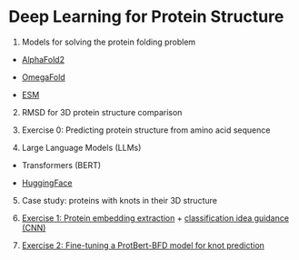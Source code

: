 # Deep Learning for Protein Structure

1. Models for solving the protein folding problem

- [AlphaFold2](https://github.com/BioGeMT/MALTAomics-Summer-School/blob/main/Day4_WorkshopVII_DeepLearningForProteinStructure/maltaomics_ex0a_alphafold.ipynb)

- [OmegaFold](https://github.com/BioGeMT/MALTAomics-Summer-School/blob/main/Day4_WorkshopVII_DeepLearningForProteinStructure/maltaomics_ex0b_omegafold.ipynb)

- [ESM](https://github.com/BioGeMT/MALTAomics-Summer-School/blob/main/Day4_WorkshopVII_DeepLearningForProteinStructure/maltaomics_ex0c_esmfold.ipynb)

2. RMSD for 3D protein structure comparison
   
3. Exercise 0: Predicting protein structure from amino acid sequence

4. Large Language Models (LLMs)

- Transformers (BERT)

- [HuggingFace](https://github.com/BioGeMT/MALTAomics-Summer-School/blob/main/Day4_WorkshopVII_DeepLearningForProteinStructure/maltaomics_ex0d_huggingface.ipynb)

5. Case study: proteins with knots in their 3D structure

6. [Exercise 1: Protein embedding extraction](https://github.com/BioGeMT/MALTAomics-Summer-School/blob/main/Day4_WorkshopVII_DeepLearningForProteinStructure/maltaomics_ex1_embedding_extraction.ipynb) + [classification idea guidance (CNN)](https://github.com/BioGeMT/MALTAomics-Summer-School/blob/main/Day4_WorkshopVII_DeepLearningForProteinStructure/maltaomics_ex2_embedding_training.ipynb)

7. [Exercise 2: Fine-tuning a ProtBert-BFD model for knot prediction](https://github.com/BioGeMT/MALTAomics-Summer-School/blob/main/Day4_WorkshopVII_DeepLearningForProteinStructure/maltaomics_ex3_finetuning.ipynb)
